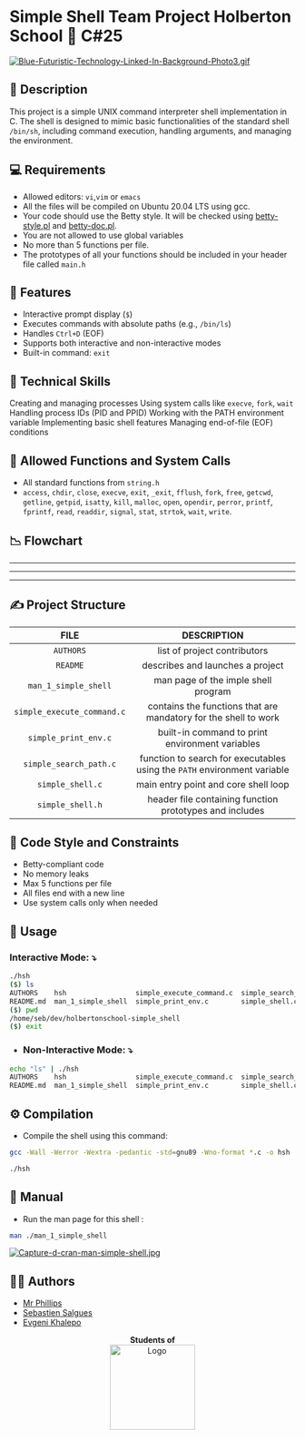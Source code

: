 # Simple Shell Team Project Holberton School :school:  C#25 
[![Blue-Futuristic-Technology-Linked-In-Background-Photo3.gif](https://i.postimg.cc/KYMRdqvX/Blue-Futuristic-Technology-Linked-In-Background-Photo3.gif)](https://postimg.cc/p9PWjBFk)
## :receipt: Description
This project is a simple UNIX command interpreter shell implementation in C. The shell is designed to mimic basic functionalities of the standard shell ``/bin/sh``, including command execution, handling arguments, and managing the environment.

## :computer: Requirements
- Allowed editors: ``vi``,``vim`` or ``emacs``
- All the files will be compiled on Ubuntu 20.04 LTS using gcc.
- Your code should use the Betty style. It will be checked using [betty-style.pl](https://github.com/hs-hq/Betty/blob/main/betty-style.pl) and [betty-doc.pl](https://github.com/hs-hq/Betty/blob/main/betty-doc.pl).
- You are not allowed to use global variables
- No more than 5 functions per file.
- The prototypes of all your functions should be included in your header file called ``main.h``

## :file_folder: Features
- Interactive prompt display (``$``)
- Executes commands with absolute paths (e.g., ``/bin/ls``)
- Handles ``Ctrl+D`` (EOF)
- Supports both interactive and non-interactive modes
- Built-in command: ``exit``

## :floppy_disk: Technical Skills
Creating and managing processes
Using system calls like ``execve``, ``fork``, ``wait``
Handling process IDs (PID and PPID)
Working with the PATH environment variable
Implementing basic shell features
Managing end-of-file (EOF) conditions

## :wrench: Allowed Functions and System Calls
- All standard functions from ``string.h``
- ``access``, ``chdir``, ``close``, ``execve``, ``exit``, ``_exit``, ``fflush``, ``fork``, ``free``, ``getcwd``, ``getline``, ``getpid``, ``isatty``, ``kill``, ``malloc``, ``open``, ``opendir``, ``perror``, ``printf``, ``fprintf``, ``read``, ``readdir``, ``signal``, ``stat``, ``strtok``, ``wait``, ``write``.

## :chart_with_downwards_trend: Flowchart
*******
*******
*******
## :writing_hand: Project Structure
| FILE  |DESCRIPTION|
| :--------------------: | :--------------------------: |
|``AUTHORS``|list of project contributors|
|``README``| describes and launches a project|
|`man_1_simple_shell` |man page of the imple shell program|
|``simple_execute_command.c``|contains the functions that are mandatory for the shell to work|
|``simple_print_env.c``|built-in command to print environment variables|
|``simple_search_path.c``|function to search for executables using the ``PATH`` environment variable|
|``simple_shell.c``|main entry point and core shell loop|
|``simple_shell.h``|header file containing function prototypes and includes|

## :construction: Code Style and Constraints
- Betty-compliant code
- No memory leaks
- Max 5 functions per file
- All files end with a new line
- Use system calls only when needed

## :closed_book: Usage
### Interactive Mode: :arrow_heading_down:
```bash
./hsh
($) ls
AUTHORS    hsh                 simple_execute_command.c  simple_search_path.c  simple_shell.h
README.md  man_1_simple_shell  simple_print_env.c        simple_shell.c        toto.txt
($) pwd
/home/seb/dev/holbertonschool-simple_shell
($) exit
```
- ### Non-Interactive Mode: :arrow_heading_down:
```bash
echo "ls" | ./hsh
AUTHORS    hsh                 simple_execute_command.c  simple_search_path.c  simple_shell.h
README.md  man_1_simple_shell  simple_print_env.c        simple_shell.c        toto.txt
```

## :gear: Compilation
- Compile the shell using this command:
```bash
gcc -Wall -Werror -Wextra -pedantic -std=gnu89 -Wno-format *.c -o hsh
```
```bash
./hsh
```
## :ledger: Manual
- Run the man page for this shell : 
```bash
man ./man_1_simple_shell
```
  [![Capture-d-cran-man-simple-shell.jpg](https://i.postimg.cc/wvCzg1nq/Capture-d-cran-man-simple-shell.jpg)](https://postimg.cc/XGkmgYVm)
  
## :man_technologist: Authors
- [Mr Phillips](https://github.com/ddoudou7)     
- [Sebastien Salgues](https://github.com/SebSa12000)
- [Evgeni Khalepo](https://github.com/Genia888)
<p align="center">
  <strong>Students of </strong><br>
  <img src="https://i.postimg.cc/vTm5RRPM/1-540-logo-1.png" alt="Logo" width="150"><br>
</p>
